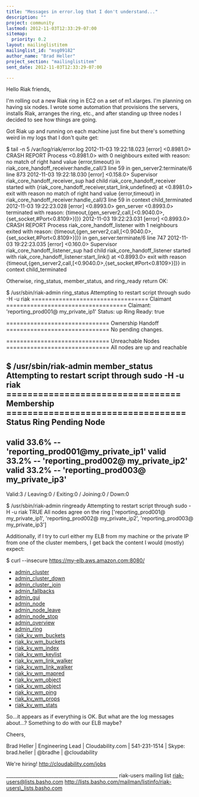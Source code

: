 ```yaml
---
title: "Messages in error.log that I don't understand..."
description: ""
project: community
lastmod: 2012-11-03T12:33:29-07:00
sitemap:
  priority: 0.2
layout: mailinglistitem
mailinglist_id: "msg09182"
author_name: "Brad Heller"
project_section: "mailinglistitem"
sent_date: 2012-11-03T12:33:29-07:00

---
```



Hello Riak friends,

I'm rolling out a new Riak ring in EC2 on a set of m1.xlarges. I'm planning on 
having six nodes. I wrote some automation that provisions the servers, installs 
Riak, arranges the ring, etc., and after standing up three nodes I decided to 
see how things are going.

Got Riak up and running on each machine just fine but there's something weird 
in my logs that I don't quite get:

$ tail -n 5 /var/log/riak/error.log 
2012-11-03 19:22:18.023 [error] <0.8981.0> CRASH REPORT Process <0.8981.0> with 
0 neighbours exited with reason: no match of right hand value {error,timeout} 
in riak\_core\_handoff\_receiver:handle\_call/3 line 59 in gen\_server2:terminate/6 
line 873
2012-11-03 19:22:18.030 [error] <0.158.0> Supervisor 
riak\_core\_handoff\_receiver\_sup had child riak\_core\_handoff\_receiver started 
with {riak\_core\_handoff\_receiver,start\_link,undefined} at <0.8981.0> exit with 
reason no match of right hand value {error,timeout} in 
riak\_core\_handoff\_receiver:handle\_call/3 line 59 in context child\_terminated
2012-11-03 19:22:23.028 [error] <0.8993.0> gen\_server <0.8993.0> terminated 
with reason: 
{timeout,{gen\_server2,call,[<0.9040.0>,{set\_socket,#Port<0.8109>}]}}
2012-11-03 19:22:23.031 [error] <0.8993.0> CRASH REPORT Process 
riak\_core\_handoff\_listener with 1 neighbours exited with reason: 
{timeout,{gen\_server2,call,[<0.9040.0>,{set\_socket,#Port<0.8109>}]}} in 
gen\_server:terminate/6 line 747
2012-11-03 19:22:23.035 [error] <0.160.0> Supervisor 
riak\_core\_handoff\_listener\_sup had child riak\_core\_handoff\_listener started 
with riak\_core\_handoff\_listener:start\_link() at <0.8993.0> exit with reason 
{timeout,{gen\_server2,call,[<0.9040.0>,{set\_socket,#Port<0.8109>}]}} in context 
child\_terminated

Otherwise, ring\_status, member\_status, and ring\_ready return OK:

$ /usr/sbin/riak-admin ring\_status
Attempting to restart script through sudo -H -u riak
================================== Claimant ===================================
Claimant: 'reporting\_prod001@ my\_private\_ip1'
Status: up
Ring Ready: true

============================== Ownership Handoff ==============================
No pending changes.

============================== Unreachable Nodes ==============================
All nodes are up and reachable

$ /usr/sbin/riak-admin member\_status
Attempting to restart script through sudo -H -u riak
================================= Membership ==================================
Status Ring Pending Node
-------------------------------------------------------------------------------
valid 33.6% -- 'reporting\_prod001@my\_private\_ip1'
valid 33.2% -- 'reporting\_prod002@ my\_private\_ip2'
valid 33.2% -- 'reporting\_prod003@ my\_private\_ip3'
-------------------------------------------------------------------------------
Valid:3 / Leaving:0 / Exiting:0 / Joining:0 / Down:0

$ /usr/sbin/riak-admin ringready
Attempting to restart script through sudo -H -u riak
TRUE All nodes agree on the ring ['reporting\_prod001@ my\_private\_ip1',
 'reporting\_prod002@ my\_private\_ip2',
 'reporting\_prod003@ my\_private\_ip3']


Additionally, if I try to curl either my ELB from my machine or the private IP 
from one of the cluster members, I get back the content I would (mostly) expect:

$ curl --insecure https://my-elb.aws.amazon.com:8080/
* [admin\_cluster](/admin)
* [admin\_cluster\_down](/admin)
* [admin\_cluster\_join](/admin)
* [admin\_fallbacks](/admin)
* [admin\_gui](/admin)
* [admin\_node](/admin)
* [admin\_node\_leave](/admin)
* [admin\_node\_stop](/admin)
* [admin\_overview](/admin)
* [admin\_ring](/admin)
* [riak\_kv\_wm\_buckets](/buckets)
* [riak\_kv\_wm\_buckets](/riak)
* [riak\_kv\_wm\_index](/buckets)
* [riak\_kv\_wm\_keylist](/buckets)
* [riak\_kv\_wm\_link\_walker](/buckets)
* [riak\_kv\_wm\_link\_walker](/riak)
* [riak\_kv\_wm\_mapred](/mapred)
* [riak\_kv\_wm\_object](/buckets)
* [riak\_kv\_wm\_object](/riak)
* [riak\_kv\_wm\_ping](/ping)
* [riak\_kv\_wm\_props](/buckets)
* [riak\_kv\_wm\_stats](/stats)


So…it appears as if everything is OK. But what are the log messages about…? 
Something to do with our ELB maybe?

Cheers,

Brad Heller | Engineering Lead | Cloudability.com | 541-231-1514 | Skype: 
brad.heller | @bradhe | @cloudability

We're hiring! http://cloudability.com/jobs

\_\_\_\_\_\_\_\_\_\_\_\_\_\_\_\_\_\_\_\_\_\_\_\_\_\_\_\_\_\_\_\_\_\_\_\_\_\_\_\_\_\_\_\_\_\_\_
riak-users mailing list
riak-users@lists.basho.com
http://lists.basho.com/mailman/listinfo/riak-users\_lists.basho.com

